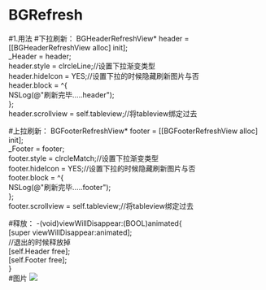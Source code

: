 # BGRefresh
#1.用法
#下拉刷新：
BGHeaderRefreshView* header = [[BGHeaderRefreshView alloc] init];   
_Header = header;   
header.style = clrcleLine;//设置下拉渐变类型   
header.hideIcon = YES;//设置下拉的时候隐藏刷新图片与否   
header.block = ^{   
NSLog(@"刷新完毕.....header");   
};   
header.scrollview = self.tableview;//将tableview绑定过去

#上拉刷新：
BGFooterRefreshView* footer = [[BGFooterRefreshView alloc] init];   
_Footer = footer;   
footer.style = clrcleMatch;//设置下拉渐变类型   
footer.hideIcon = YES;//设置下拉的时候隐藏刷新图片与否   
footer.block = ^{   
NSLog(@"刷新完毕.....footer");   
};   
footer.scrollview = self.tableview;//将tableview绑定过去

#释放：
-(void)viewWillDisappear:(BOOL)animated{   
[super viewWillDisappear:animated];   
//退出的时候释放掉   
[self.Header free];   
[self.Footer free];   
}   
#图片
![](http://img5.imgtn.bdimg.com/it/u=3223504913,4260750346&fm=21&gp=0.jpg)
